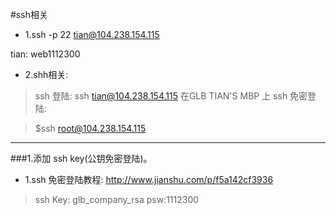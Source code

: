 #ssh相关

* 1.ssh -p 22 tian@104.238.154.115

tian: web1112300





* 2.shh相关:

>ssh 登陆:
>ssh tian@104.238.154.115
>在GLB TIAN'S MBP 上  ssh 免密登陆:

>$ssh root@104.238.154.115


***

###1.添加 ssh key(公钥免密登陆)。
* 1.ssh 免密登陆教程: http://www.jianshu.com/p/f5a142cf3936

>ssh Key: glb_company_rsa
>psw:1112300

